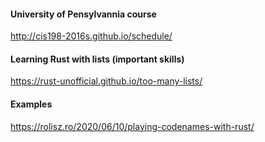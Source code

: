#### University of Pensylvannia course
http://cis198-2016s.github.io/schedule/  

#### Learning Rust with lists (important skills) 
https://rust-unofficial.github.io/too-many-lists/

#### Examples
https://rolisz.ro/2020/06/10/playing-codenames-with-rust/  

